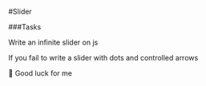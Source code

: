 #Slider

###Tasks

Write an infinite slider on js

If you fail to write a slider with dots and controlled arrows 

:grimacing: Good luck for me
